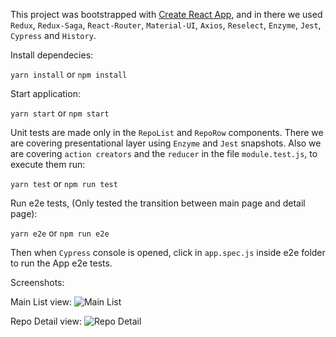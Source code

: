 This project was bootstrapped with [Create React App](https://github.com/facebookincubator/create-react-app), and in there we used `Redux`, `Redux-Saga`, `React-Router`, `Material-UI`, `Axios`, `Reselect`, `Enzyme`, `Jest`, `Cypress` and `History`.

Install dependecies:

`yarn install` or `npm install`

Start application:

`yarn start` or `npm start`

Unit tests are made only in the `RepoList` and `RepoRow` components. There we are covering presentational layer using `Enzyme` and `Jest` snapshots. Also we are covering `action creators` and the `reducer` in the file `module.test.js`, to execute them run:

`yarn test` or `npm run test`

Run e2e tests, (Only tested the transition between main page and detail page):

`yarn e2e` or `npm run e2e`

Then when `Cypress` console is opened, click in `app.spec.js` inside e2e folder to run the App e2e tests.

Screenshots:

Main List view:
![Main List](/screeshots/listView.png?raw=true "Main List")

Repo Detail view:
![Repo Detail](/screeshots/detailView.png?raw=true "Repo Detail")